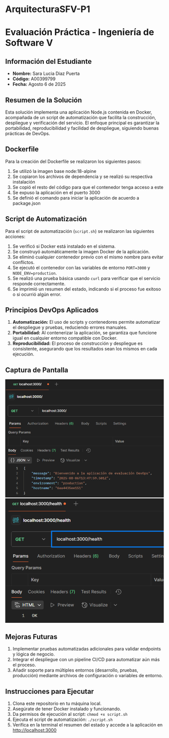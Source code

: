 # ArquitecturaSFV-P1

# Evaluación Práctica - Ingeniería de Software V

## Información del Estudiante
- **Nombre:** Sara Lucia Diaz Puerta    
- **Código:** A00399799 
- **Fecha:** Agosto 6 de 2025

## Resumen de la Solución
Esta solución implementa una aplicación Node.js contenida en Docker, acompañada de un script de automatización que facilita la construcción, despliegue y verificación del servicio. El enfoque principal es garantizar la portabilidad, reproducibilidad y facilidad de despliegue, siguiendo buenas prácticas de DevOps.

## Dockerfile
Para la creación del Dockerfile se realizaron los siguientes pasos: 
1. Se utilizó la imagen base node:18-alpine
2. Se copiaron los archivos de dependencia y se realizó su respectiva instalación
3. Se copió el resto del código para que el contenedor tenga acceso a este
4. Se expuso la aplicación en el puerto 3000
5. Se definió el comando para iniciar la aplicación de acuerdo a package.json

## Script de Automatización
Para el script de automatización (`script.sh`) se realizaron las siguientes acciones:
1. Se verificó si Docker está instalado en el sistema.
2. Se construyó automáticamente la imagen Docker de la aplicación.
3. Se eliminó cualquier contenedor previo con el mismo nombre para evitar conflictos.
4. Se ejecutó el contenedor con las variables de entorno `PORT=3000` y `NODE_ENV=production`.
5. Se realizó una prueba básica usando `curl` para verificar que el servicio responde correctamente.
6. Se imprimió un resumen del estado, indicando si el proceso fue exitoso o si ocurrió algún error.

## Principios DevOps Aplicados
1. **Automatización:** El uso de scripts y contenedores permite automatizar el despliegue y pruebas, reduciendo errores manuales.
2. **Portabilidad:** Al contenerizar la aplicación, se garantiza que funcione igual en cualquier entorno compatible con Docker.
3. **Reproducibilidad:** El proceso de construcción y despliegue es consistente, asegurando que los resultados sean los mismos en cada ejecución.

## Captura de Pantalla
![Evidencia de la aplicación corriendo en Docker](./screenshot/home.png)
![Evidencia de la aplicación corriendo en Docker](./screenshot/health.png)

## Mejoras Futuras
1. Implementar pruebas automatizadas adicionales para validar endpoints y lógica de negocio.
2. Integrar el despliegue con un pipeline CI/CD para automatizar aún más el proceso.
3. Añadir soporte para múltiples entornos (desarrollo, pruebas, producción) mediante archivos de configuración o variables de entorno.

## Instrucciones para Ejecutar
1. Clona este repositorio en tu máquina local.
2. Asegúrate de tener Docker instalado y funcionando.
3. Da permisos de ejecución al script: `chmod +x script.sh`
4. Ejecuta el script de automatización: `./script.sh`
5. Verifica en la terminal el resumen del estado y accede a la aplicación en [http://localhost:3000](http://localhost:3000)